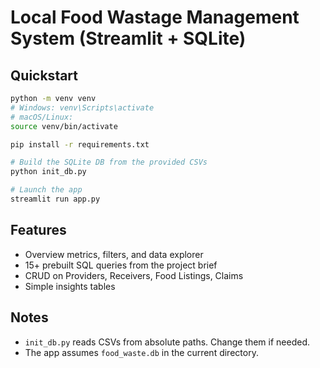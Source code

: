 # Local Food Wastage Management System (Streamlit + SQLite)

## Quickstart
```bash
python -m venv venv
# Windows: venv\Scripts\activate
# macOS/Linux:
source venv/bin/activate

pip install -r requirements.txt

# Build the SQLite DB from the provided CSVs
python init_db.py

# Launch the app
streamlit run app.py
```

## Features
- Overview metrics, filters, and data explorer
- 15+ prebuilt SQL queries from the project brief
- CRUD on Providers, Receivers, Food Listings, Claims
- Simple insights tables

## Notes
- `init_db.py` reads CSVs from absolute paths. Change them if needed.
- The app assumes `food_waste.db` in the current directory.
